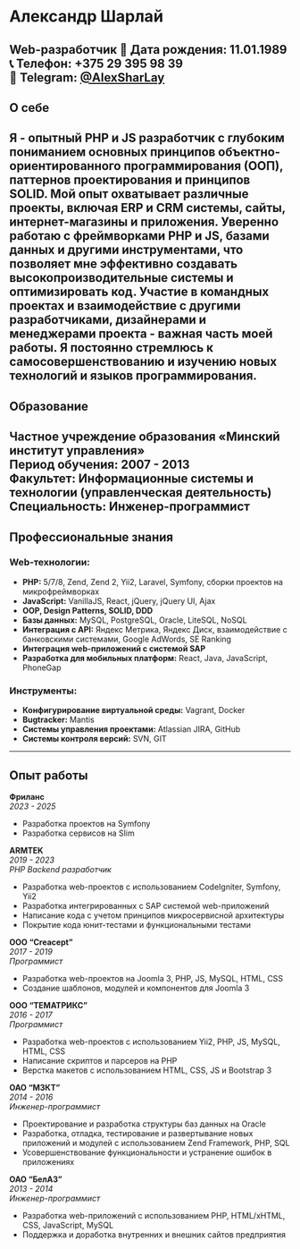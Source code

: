 # Александр Шарлай
**Web-разработчик**
📅 Дата рождения: 11.01.1989  
📞 Телефон: +375 29 395 98 39  
📱 Telegram: [@AlexSharLay](https://t.me/AlexSharLay)  
---
## О себе
Я - опытный PHP и JS разработчик с глубоким пониманием основных принципов объектно-ориентированного программирования (ООП), паттернов проектирования и принципов SOLID. Мой опыт охватывает различные проекты, включая ERP и CRM системы, сайты, интернет-магазины и приложения. 
Уверенно работаю с фреймворками PHP и JS, базами данных и другими инструментами, что позволяет мне эффективно создавать высокопроизводительные системы и оптимизировать код. Участие в командных проектах и взаимодействие с другими разработчиками, дизайнерами и менеджерами проекта - важная часть моей работы. Я постоянно стремлюсь к самосовершенствованию и изучению новых технологий и языков программирования.
---
## Образование
**Частное учреждение образования «Минский институт управления»**  
Период обучения: 2007 - 2013  
Факультет: Информационные системы и технологии (управленческая деятельность)  
Специальность: Инженер-программист  
---
## Профессиональные знания
### Web-технологии:
- **PHP:** 5/7/8, Zend, Zend 2, Yii2, Laravel, Symfony, сборки проектов на микрофреймворках
- **JavaScript:** VanillaJS, React, jQuery, jQuery UI, Ajax
- **OOP, Design Patterns, SOLID, DDD**
- **Базы данных:** MySQL, PostgreSQL, Oracle, LiteSQL, NoSQL
- **Интеграция с API:** Яндекс Метрика, Яндекс Диск, взаимодействие с банковскими системами, Google AdWords, SE Ranking
- **Интеграция web-приложений с системой SAP**
- **Разработка для мобильных платформ:** React, Java, JavaScript, PhoneGap
### Инструменты:
- **Конфигурирование виртуальной среды:** Vagrant, Docker
- **Bugtracker:** Mantis
- **Системы управления проектами:** Atlassian JIRA, GitHub
- **Системы контроля версий:** SVN, GIT
---
## Опыт работы

**Фриланс**  
*2023 - 2025*  
- Разработка проектов на Symfony
- Разработка сервисов на Slim

**ARMTEK**  
*2019 - 2023*  
*PHP Backend разработчик*  
- Разработка web-проектов с использованием CodeIgniter, Symfony, Yii2
- Разработка интегрированных с SAP системой web-приложений
- Написание кода с учетом принципов микросервисной архитектуры
- Покрытие кода юнит-тестами и функциональными тестами

**ООО “Creacept”**  
*2017 - 2019*  
*Программист*  
- Разработка web-проектов на Joomla 3, PHP, JS, MySQL, HTML, CSS
- Создание шаблонов, модулей и компонентов для Joomla 3

**ООО “ТЕМАТРИКС”**  
*2016 - 2017*  
*Программист*  
- Разработка web-проектов с использованием Yii2, PHP, JS, MySQL, HTML, CSS
- Написание скриптов и парсеров на PHP
- Верстка макетов с использованием HTML, CSS, JS и Bootstrap 3

**ОАО “МЗКТ”**  
*2014 - 2016*  
*Инженер-программист*  
- Проектирование и разработка структуры баз данных на Oracle
- Разработка, отладка, тестирование и развертывание новых приложений и модулей с использованием Zend Framework, PHP, SQL
- Усовершенствование функциональности и устранение ошибок в приложениях

**ОАО “БелАЗ”**  
*2013 - 2014*  
*Инженер-программист*  
- Разработка web-приложений с использованием PHP, HTML/xHTML, CSS, JavaScript, MySQL
- Поддержка и доработка внутренних и внешних сайтов предприятия
